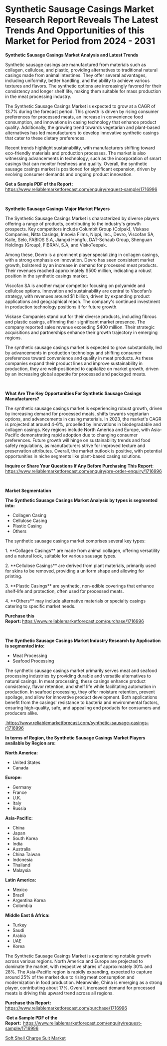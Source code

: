 <p><h1>Synthetic Sausage Casings Market Research Report Reveals The Latest Trends And Opportunities of this Market for Period from 2024 - 2031</h1></p><p><strong>Synthetic Sausage Casings Market Analysis and Latest Trends</strong></p>
<p><p>Synthetic sausage casings are manufactured from materials such as collagen, cellulose, and plastic, providing alternatives to traditional natural casings made from animal intestines. They offer several advantages, including uniformity, better handling, and the ability to achieve various textures and flavors. The synthetic options are increasingly favored for their consistency and longer shelf life, making them suitable for mass production in the meat processing industry.</p><p>The Synthetic Sausage Casings Market is expected to grow at a CAGR of 13.7% during the forecast period. This growth is driven by rising consumer preferences for processed meats, an increase in convenience food consumption, and innovations in casing technology that enhance product quality. Additionally, the growing trend towards vegetarian and plant-based alternatives has led manufacturers to develop innovative synthetic casings that cater to these dietary preferences.</p><p>Recent trends highlight sustainability, with manufacturers shifting toward eco-friendly materials and production processes. The market is also witnessing advancements in technology, such as the incorporation of smart casings that can monitor freshness and quality. Overall, the synthetic sausage casings market is positioned for significant expansion, driven by evolving consumer demands and ongoing product innovation.</p></p>
<p><strong>Get a Sample PDF of the Report:&nbsp;</strong> <a href="https://www.reliablemarketforecast.com/enquiry/request-sample/1716996?utm_campaign=1108&utm_medium=2&utm_source=Github&utm_content=ia&utm_term=28122024&utm_id=synthetic-sausage-casings">https://www.reliablemarketforecast.com/enquiry/request-sample/1716996</a></p>
<p>&nbsp;</p>
<p><strong>Synthetic Sausage Casings Major Market Players</strong></p>
<p><p>The Synthetic Sausage Casings Market is characterized by diverse players offering a range of products, contributing to the industry's growth prospects. Key competitors include Columbit Group (Colpak), Viskase Companies, Nitta Casings, Innovia Films, Nippi, Inc., Devro, Viscofan SA, Kalle, Selo, FABIOS S.A, Jiangxi Hongfu, DAT-Schaub Group, Shenguan Holdings (Group), FIBRAN, S.A, and ViskoTeepak.</p><p>Among these, Devro is a prominent player specializing in collagen casings, with a strong emphasis on innovation. Devro has seen consistent market growth, bolstered by an increase in demand for processed meat products. Their revenues reached approximately $500 million, indicating a robust position in the synthetic casings market.</p><p>Viscofan SA is another major competitor focusing on polyamide and cellulose options. Innovation and sustainability are central to Viscofan’s strategy, with revenues around $1 billion, driven by expanding product applications and geographical reach. The company's continued investment in production technology positions it for future growth.</p><p>Viskase Companies stand out for their diverse products, including fibrous and plastic casings, affirming their significant market presence. The company reported sales revenue exceeding $400 million. Their strategic acquisitions and partnerships enhance their growth trajectory in emerging regions.</p><p>The synthetic sausage casings market is expected to grow substantially, led by advancements in production technology and shifting consumer preferences toward convenience and quality in meat products. As these companies expand their product lines and improve sustainability in production, they are well-positioned to capitalize on market growth, driven by an increasing global appetite for processed and packaged meats.</p></p>
<p>&nbsp;</p>
<p><strong>What Are The Key Opportunities For Synthetic Sausage Casings Manufacturers?</strong></p>
<p><p>The synthetic sausage casings market is experiencing robust growth, driven by increasing demand for processed meats, shifts towards vegetarian options, and advancements in casing materials. In 2023, the market's CAGR is projected at around 4-6%, propelled by innovations in biodegradable and collagen casings. Key regions include North America and Europe, with Asia-Pacific demonstrating rapid adoption due to changing consumer preferences. Future growth will hinge on sustainability trends and food safety regulations, as manufacturers strive for improved texture and preservation attributes. Overall, the market outlook is positive, with potential opportunities in niche segments like plant-based casing solutions.</p></p>
<p><strong>Inquire or Share Your Questions If Any Before Purchasing This Report:</strong> <a href="https://www.reliablemarketforecast.com/enquiry/pre-order-enquiry/1716996?utm_campaign=1108&utm_medium=2&utm_source=Github&utm_content=ia&utm_term=28122024&utm_id=synthetic-sausage-casings">https://www.reliablemarketforecast.com/enquiry/pre-order-enquiry/1716996</a></p>
<p>&nbsp;</p>
<p><strong>Market Segmentation</strong></p>
<p><strong>The Synthetic Sausage Casings Market Analysis by types is segmented into:</strong></p>
<p><ul><li>Collagen Casing</li><li>Cellulose Casing</li><li>Plastic Casing</li><li>Others</li></ul></p>
<p><p>The synthetic sausage casings market comprises several key types: </p><p>1. **Collagen Casings** are made from animal collagen, offering versatility and a natural look, suitable for various sausage types. </p><p>2. **Cellulose Casings** are derived from plant materials, primarily used for skins to be removed, providing a uniform shape and allowing for printing.</p><p>3. **Plastic Casings** are synthetic, non-edible coverings that enhance shelf-life and protection, often used for processed meats.</p><p>4. **Others** may include alternative materials or specialty casings catering to specific market needs.</p></p>
<p><strong>Purchase this Report:&nbsp;</strong><a href="https://www.reliablemarketforecast.com/purchase/1716996?utm_campaign=1108&utm_medium=2&utm_source=Github&utm_content=ia&utm_term=28122024&utm_id=synthetic-sausage-casings">https://www.reliablemarketforecast.com/purchase/1716996</a></p>
<p>&nbsp;</p>
<p><strong>The Synthetic Sausage Casings Market Industry Research by Application is segmented into:</strong></p>
<p><ul><li>Meat Processing</li><li>Seafood Processing</li></ul></p>
<p><p>The synthetic sausage casings market primarily serves meat and seafood processing industries by providing durable and versatile alternatives to natural casings. In meat processing, these casings enhance product consistency, flavor retention, and shelf life while facilitating automation in production. In seafood processing, they offer moisture retention, prevent spoilage, and allow for innovative product development. Both applications benefit from the casings' resistance to bacteria and environmental factors, ensuring high-quality, safe, and appealing end products for consumers and producers alike.</p></p>
<p><a href="https://www.reliablemarketforecast.com/synthetic-sausage-casings-r1716996?utm_campaign=1108&utm_medium=2&utm_source=Github&utm_content=ia&utm_term=28122024&utm_id=synthetic-sausage-casings">&nbsp;https://www.reliablemarketforecast.com/synthetic-sausage-casings-r1716996</a></p>
<p><strong>In terms of Region, the Synthetic Sausage Casings Market Players available by Region are:</strong></p>
<p>
    <p> <strong> North America: </strong>
        <ul>
            <li>United States</li>
            <li>Canada</li>
        </ul>
        </p> 
    <p> <strong> Europe: </strong>
        <ul>
            <li>Germany</li>
            <li>France</li>
            <li>U.K.</li>
            <li>Italy</li>
            <li>Russia</li>
        </ul>
        </p> 
    <p> <strong> Asia-Pacific: </strong>
        <ul>
            <li>China</li>
            <li>Japan</li>
            <li>South Korea</li>
            <li>India</li>
            <li>Australia</li>
            <li>China Taiwan</li>
            <li>Indonesia</li>
            <li>Thailand</li>
            <li>Malaysia</li>
        </ul>
        </p> 
    <p> <strong> Latin America: </strong>
        <ul>
            <li>Mexico</li>
            <li>Brazil</li>
            <li>Argentina Korea</li>
            <li>Colombia</li>
        </ul>
        </p> 
    <p> <strong> Middle East & Africa: </strong>
        <ul>
            <li>Turkey</li>
            <li>Saudi</li>
            <li>Arabia</li>
            <li>UAE</li>
            <li>Korea</li>
        </ul>
    </p>
    </p>
<p><p>The Synthetic Sausage Casings Market is experiencing notable growth across various regions. North America and Europe are projected to dominate the market, with respective shares of approximately 30% and 28%. The Asia-Pacific region is rapidly expanding, expected to capture around 25% of the market due to rising meat consumption and modernization in food production. Meanwhile, China is emerging as a strong player, contributing about 17%. Overall, increased demand for processed meats is driving this upward trend across all regions.</p></p>
<p><strong>Purchase this Report: </strong><a href="https://www.reliablemarketforecast.com/purchase/1716996?utm_campaign=1108&utm_medium=2&utm_source=Github&utm_content=ia&utm_term=28122024&utm_id=synthetic-sausage-casings">https://www.reliablemarketforecast.com/purchase/1716996</a></p>
<p>&nbsp;<strong>Get a Sample PDF of the Report:&nbsp;&nbsp;</strong><a href="https://www.reliablemarketforecast.com/enquiry/request-sample/1716996?utm_campaign=1108&utm_medium=2&utm_source=Github&utm_content=ia&utm_term=28122024&utm_id=synthetic-sausage-casings">https://www.reliablemarketforecast.com/enquiry/request-sample/1716996</a></p>
<p><strong></strong></p>
<p><p><a href="https://github.com/CliffMedina6/Market-Research-Report-List-7/blob/main/soft-shell-charge-suit-market.md?utm_campaign=1108&utm_medium=2&utm_source=Github&utm_content=ia&utm_term=28122024&utm_id=synthetic-sausage-casings">Soft Shell Charge Suit Market</a></p></p>